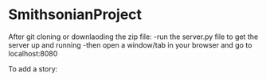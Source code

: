 # SmithsonianProject

After git cloning or downlaoding the zip file:
  -run the server.py file to get the server up and running
  -then open a window/tab in your browser and go to localhost:8080
  
To add a story:
  
